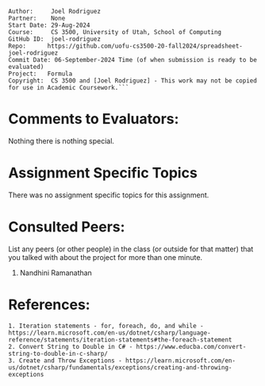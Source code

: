 ﻿```
Author:     Joel Rodriguez
Partner:    None
Start Date: 29-Aug-2024
Course:     CS 3500, University of Utah, School of Computing
GitHub ID:  joel-rodriguez
Repo:      https://github.com/uofu-cs3500-20-fall2024/spreadsheet-joel-rodriguez
Commit Date: 06-September-2024 Time (of when submission is ready to be evaluated)
Project:   Formula
Copyright:  CS 3500 and [Joel Rodriguez] - This work may not be copied for use in Academic Coursework.```
```

# Comments to Evaluators:
Nothing there is nothing special.

# Assignment Specific Topics
There was no assignment specific topics for this assignment.

# Consulted Peers:

List any peers (or other people) in the class (or outside for that matter) that you talked with about the project for more than one minute.

1. Nandhini Ramanathan

# References:

    1. Iteration statements - for, foreach, do, and while - https://learn.microsoft.com/en-us/dotnet/csharp/language-reference/statements/iteration-statements#the-foreach-statement
    2. Convert String to Double in C# - https://www.educba.com/convert-string-to-double-in-c-sharp/
    3. Create and Throw Exceptions - https://learn.microsoft.com/en-us/dotnet/csharp/fundamentals/exceptions/creating-and-throwing-exceptions
